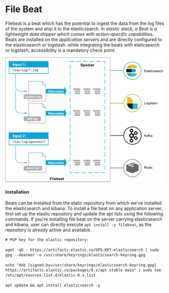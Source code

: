 #   File Beat

Filebeat is a beat which has the potential to ingest the data from the log files of the system and ship it to the elasticsearch. 
*In elastic stack, a Beat is a lightweight data shipper which comes with action-specific capabilities.*
Beats are installed on the *application servers* and are directly configured to the elasticsearch or logstash. while integrating the beats with elaticsearch or logstash, accessibility is a mandatory check point.

![filebeat!](filebeat.png)

#### Installation
Beats can be installed from the elatic repository from which we've installed the elasticsearch and kibana. To install a file beat on any application server, first set up the elastic repository and update the apt lists using the following commands. If you're installing file beat on the server carrying elasticsearch and kibana, user can directly execute `apt install -y filebeat`, as the repository is already active and available.


```
# PGP key for the elastic repository:

wget -qO - https://artifacts.elastic.co/GPG-KEY-elasticsearch | sudo gpg --dearmor -o /usr/share/keyrings/elasticsearch-keyring.gpg

echo "deb [signed-by=/usr/share/keyrings/elasticsearch-keyring.gpg] https://artifacts.elastic.co/packages/8.x/apt stable main" | sudo tee /etc/apt/sources.list.d/elastic-8.x.list

apt update && apt install elasticsearch -y

```
